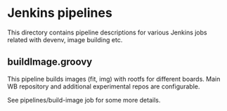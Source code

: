 Jenkins pipelines
=================

This directory contains pipeline descriptions for various Jenkins jobs
related with devenv, image building etc.


buildImage.groovy
-----------------

This pipeline builds images (fit, img) with rootfs for different boards.
Main WB repository and additional experimental repos are configurable.

See pipelines/build-image job for some more details.
